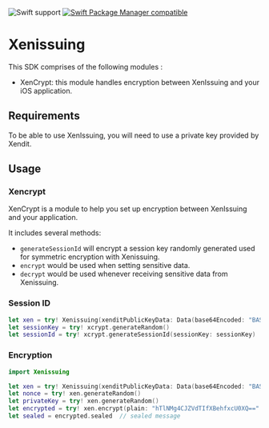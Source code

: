 ![Swift support](https://img.shields.io/badge/Swift-5.3%20%7C%205.4%20%7C%205.5%20%7C%205.6-brightgreen.svg?style=flat&colorA=28a745&&colorB=4E4E4E)
[![Swift Package Manager compatible](https://img.shields.io/badge/Swift_Package_Manager-compatible-brightgreen.svg?style=flat&colorA=28a745&&colorB=4E4E4E)](https://github.com/apple/swift-package-manager)
# Xenissuing 

This SDK comprises of the following modules :
- XenCrypt: this module handles encryption between XenIssuing and your iOS application.
## Requirements

To be able to use XenIssuing, you will need to use a private key provided by Xendit.

## Usage


### Xencrypt

XenCrypt is a module to help you set up encryption between XenIssuing and your application.

It includes several methods:
- `generateSessionId` will encrypt a session key randomly generated used for symmetric encryption with Xenissuing.
- `encrypt` would be used when setting sensitive data.
- `decrypt` would be used whenever receiving sensitive data from Xenissuing.


### Session ID

```swift
let xen = try! Xenissuing(xenditPublicKeyData: Data(base64Encoded: "BASE64_PUBLIC_KEY")!)
let sessionKey = try! xcrypt.generateRandom()
let sessionId = try! xcrypt.generateSessionId(sessionKey: sessionKey)
```

### Encryption

```swift
import Xenissuing

let xen = try! Xenissuing(xenditPublicKeyData: Data(base64Encoded: "BASE64_PUBLIC_KEY")!)
let nonce = try! xen.generateRandom()
let privateKey = try! xen.generateRandom()
let encrypted = try! xen.encrypt(plain: "hTlNMg4CJZVdTIfXBehfxcU0XQ==".data(using: .utf8)!, iv: nonce, sessionKey: privateKey)
let sealed = encrypted.sealed  // sealed message
```
